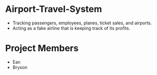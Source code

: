 # Airport-Travel-System
* Tracking passengers, employees, planes, ticket sales, and airports.
* Acting as a fake airline that is keeping track of its profits.

# Project Members
* Ean
* Bryson
